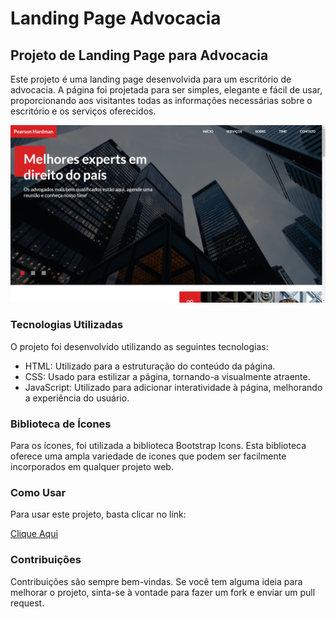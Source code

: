 # Landing Page Advocacia

## Projeto de Landing Page para Advocacia

Este projeto é uma landing page desenvolvida para um escritório de advocacia. A página foi projetada para ser simples, elegante e fácil de usar, proporcionando aos visitantes todas as informações necessárias sobre o escritório e os serviços oferecidos.

![Alt text](img/image.png)

### Tecnologias Utilizadas

O projeto foi desenvolvido utilizando as seguintes tecnologias:

- HTML: Utilizado para a estruturação do conteúdo da página.
- CSS: Usado para estilizar a página, tornando-a visualmente atraente.
- JavaScript: Utilizado para adicionar interatividade à página, melhorando a experiência do usuário.

### Biblioteca de Ícones

Para os ícones, foi utilizada a biblioteca Bootstrap Icons. Esta biblioteca oferece uma ampla variedade de ícones que podem ser facilmente incorporados em qualquer projeto web.

### Como Usar

Para usar este projeto, basta clicar no link:

<a href="https://landing-page-advocacia-seven.vercel.app/">Clique Aqui</a>

### Contribuições

Contribuições são sempre bem-vindas. Se você tem alguma ideia para melhorar o projeto, sinta-se à vontade para fazer um fork e enviar um pull request.
